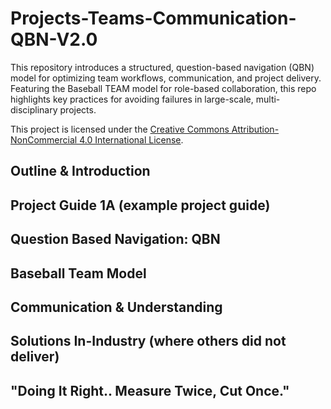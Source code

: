 # Projects-Teams-Communication-QBN-V2.0
This repository introduces a structured, question-based navigation (QBN) model for optimizing team workflows, communication, and project delivery. Featuring the Baseball TEAM model for role-based collaboration, this repo highlights key practices for avoiding failures in large-scale, multi-disciplinary projects.


This project is licensed under the [Creative Commons Attribution-NonCommercial 4.0 International License](https://creativecommons.org/licenses/by-nc/4.0/).

## Outline & Introduction

## Project Guide 1A (example project guide)

## Question Based Navigation: QBN

## Baseball Team Model

## Communication & Understanding

## Solutions In-Industry (where others did not deliver)

## "Doing It Right.. Measure Twice, Cut Once."

